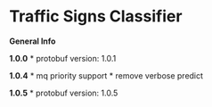 # Traffic Signs Classifier 

**General Info**

**1.0.0**
    * protobuf version: 1.0.1

**1.0.4**
    * mq priority support
    * remove verbose predict
    
**1.0.5**
    * protobuf version: 1.0.5